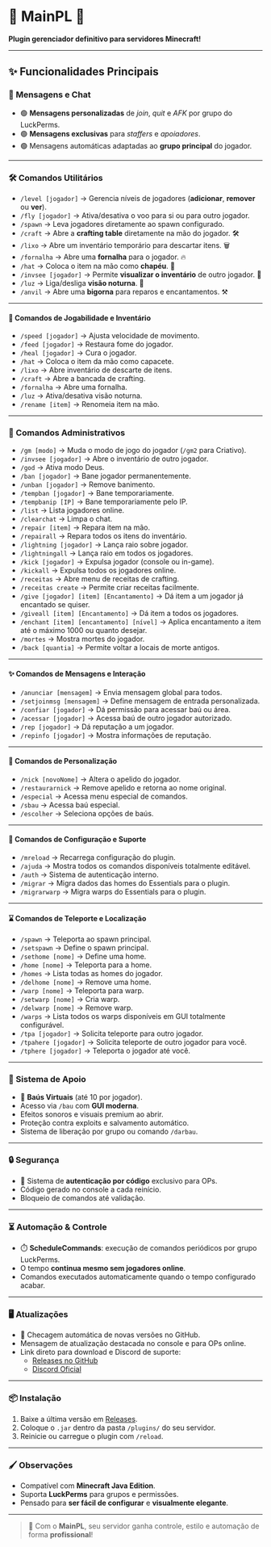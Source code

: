 # 🌟 MainPL 🌟
**Plugin gerenciador definitivo para servidores Minecraft!**  

---

## ✨ Funcionalidades Principais  

### 💬 Mensagens e Chat
- 🟢 **Mensagens personalizadas** de *join*, *quit* e *AFK* por grupo do LuckPerms.  
- 🟢 **Mensagens exclusivas** para *staffers* e *apoiadores*.  
- 🟢 Mensagens automáticas adaptadas ao **grupo principal** do jogador.

---

### 🛠️ Comandos Utilitários
- `/level [jogador]` → Gerencia níveis de jogadores (**adicionar**, **remover** ou **ver**).  
- `/fly [jogador]` → Ativa/desativa o voo para si ou para outro jogador.  
- `/spawn` → Leva jogadores diretamente ao spawn configurado.
- `/craft` → Abre a **crafting table** diretamente na mão do jogador. 🛠️  
- `/lixo` → Abre um inventário temporário para descartar itens. 🗑️  
- `/fornalha` → Abre uma **fornalha** para o jogador. 🔥  
- `/hat` → Coloca o item na mão como **chapéu**. 👒  
- `/invsee [jogador]` → Permite **visualizar o inventário** de outro jogador. 👀  
- `/luz` → Liga/desliga **visão noturna**. 🌙  
- `/anvil` → Abre uma **bigorna** para reparos e encantamentos. ⚒️   
---

#### 🔹 Comandos de Jogabilidade e Inventário
- `/speed [jogador]` → Ajusta velocidade de movimento.  
- `/feed [jogador]` → Restaura fome do jogador.  
- `/heal [jogador]` → Cura o jogador.  
- `/hat` → Coloca o item da mão como capacete.  
- `/lixo` → Abre inventário de descarte de itens.  
- `/craft` → Abre a bancada de crafting.  
- `/fornalha` → Abre uma fornalha.  
- `/luz` → Ativa/desativa visão noturna.  
- `/rename [item]` → Renomeia item na mão.
---

### 👑 Comandos Administrativos
- `/gm [modo]` → Muda o modo de jogo do jogador (`/gm2` para Criativo).  
- `/invsee [jogador]` → Abre o inventário de outro jogador. 
- `/god` → Ativa modo Deus.  
- `/ban [jogador]` → Bane jogador permanentemente.  
- `/unban [jogador]` → Remove banimento.  
- `/tempban [jogador]` → Bane temporariamente.  
- `/tempbanip [IP]` → Bane temporariamente pelo IP.  
- `/list` → Lista jogadores online.  
- `/clearchat` → Limpa o chat.  
- `/repair [item]` → Repara item na mão.  
- `/repairall` → Repara todos os itens do inventário.  
- `/lightning [jogador]` → Lança raio sobre jogador.  
- `/lightningall` → Lança raio em todos os jogadores.
- `/kick [jogador]` → Expulsa jogador (console ou in-game).  
- `/kickall` → Expulsa todos os jogadores online.
- `/receitas` → Abre menu de receitas de crafting.
- `/receitas create` → Permite criar receitas facilmente.   
- `/give [jogador] [item] [Encantamento]` → Dá item a um jogador já encantado se quiser.  
- `/giveall [item] [Encantamento]` → Dá item a todos os jogadores.  
- `/enchant [item] [encantamento] [nível]` → Aplica encantamento a item até o máximo 1000 ou quanto desejar.
- `/mortes` → Mostra mortes do jogador.  
- `/back [quantia]` → Permite voltar a locais de morte antigos.  
---

#### ✨ Comandos de Mensagens e Interação
- `/anunciar [mensagem]` → Envia mensagem global para todos.  
- `/setjoinmsg [mensagem]` → Define mensagem de entrada personalizada.  
- `/confiar [jogador]` → Dá permissão para acessar baú ou área.  
- `/acessar [jogador]` → Acessa baú de outro jogador autorizado.  
- `/rep [jogador]` → Dá reputação a um jogador.  
- `/repinfo [jogador]` → Mostra informações de reputação.
---

#### 🧶 Comandos de Personalização
- `/nick [novoNome]` → Altera o apelido do jogador.  
- `/restaurarnick` → Remove apelido e retorna ao nome original.  
- `/especial` → Acessa menu especial de comandos.  
- `/sbau` → Acessa baú especial.  
- `/escolher` → Seleciona opções de baús.
---

#### 🛑 Comandos de Configuração e Suporte
- `/mreload` → Recarrega configuração do plugin.  
- `/ajuda` → Mostra todos os comandos disponíveis totalmente editável.  
- `/auth` → Sistema de autenticação interno.  
- `/migrar` → Migra dados das homes do Essentials para o plugin.  
- `/migrarwarp` → Migra warps do Essentials para o plugin.
---

#### ⌛ Comandos de Teleporte e Localização
- `/spawn` → Teleporta ao spawn principal.  
- `/setspawn` → Define o spawn principal.  
- `/sethome [nome]` → Define uma home.  
- `/home [nome]` → Teleporta para a home.  
- `/homes` → Lista todas as homes do jogador.  
- `/delhome [nome]` → Remove uma home.  
- `/warp [nome]` → Teleporta para warp.  
- `/setwarp [nome]` → Cria warp.  
- `/delwarp [nome]` → Remove warp.  
- `/warps` → Lista todos os warps disponíveis em GUI totalmente configurável.  
- `/tpa [jogador]` → Solicita teleporte para outro jogador.  
- `/tpahere [jogador]` → Solicita teleporte de outro jogador para você.   
- `/tphere [jogador]` → Teleporta o jogador até você.  
---

### 🎁 Sistema de Apoio
- 💎 **Baús Virtuais** (até 10 por jogador).  
- Acesso via `/bau` com **GUI moderna**.  
- Efeitos sonoros e visuais premium ao abrir.  
- Proteção contra exploits e salvamento automático.  
- Sistema de liberação por grupo ou comando `/darbau`.  

---

### 🔒 Segurança
- 🔑 Sistema de **autenticação por código** exclusivo para OPs.  
- Código gerado no console a cada reinício.  
- Bloqueio de comandos até validação.

---

### ⏳ Automação & Controle
- ⏱️ **ScheduleCommands**: execução de comandos periódicos por grupo LuckPerms.  
- O tempo **continua mesmo sem jogadores online**.  
- Comandos executados automaticamente quando o tempo configurado acabar.

---

### 🖥️ Atualizações
- 🔔 Checagem automática de novas versões no GitHub.  
- Mensagem de atualização destacada no console e para OPs online.  
- Link direto para download e Discord de suporte:
  - [Releases no GitHub](https://github.com/Ceestou/MainPL/releases)  
  - [Discord Oficial](https://discord.gg/HhkTKberpQ)

---

### 📦 Instalação
1. Baixe a última versão em [Releases](https://github.com/Ceestou/MainPL/releases).  
2. Coloque o `.jar` dentro da pasta `/plugins/` do seu servidor.  
3. Reinicie ou carregue o plugin com `/reload`.  

---

### 🖌️ Observações
- Compatível com **Minecraft Java Edition**.  
- Suporta **LuckPerms** para grupos e permissões.  
- Pensado para **ser fácil de configurar** e **visualmente elegante**.  

---

> 🚀 Com o **MainPL**, seu servidor ganha controle, estilo e automação de forma **profissional**!
